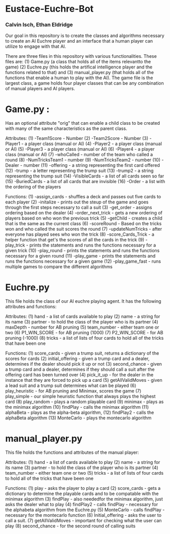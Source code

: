 # Eustace-Euchre-Bot
### Calvin Isch, Ethan Eldridge

Our goal in this repository is to create the classes and algorithms necessary to create an AI Euchre player and an interface that a human player can utilize to engage with that AI.

There are three files in this repository with various functionalities. These files are: (1) Game.py (a class that holds all of the items relevantto the game) (2) Euchre.py (this holds the artifical intelligence player and the functions related to that) and (3) manual_player.py (that holds all of the functions that enable a human to play with the AI). The game file is the largest class, a game holds four player classes that can be any combination of manual players and AI players.

# Game.py : 
Has an optional attribute "orig" that can enable a child class to be created with many of the same characteristics as the parent class.

Attributes:
 (1) -Team1Score - Number 
 (2)  -Team2Score - Number
 (3)  -Player1 - a player class (manual or AI)
 (4)  -Player2 - a player class (manual or AI)
 (5)  -Player3 - a player class (manual or AI)
 (6)  -Player4 - a player class (manual or AI)
 (7) -whoCalled - number of the team who called a round
 (8)  -NumTricksTeam1 - number
 (9)  -NumTricksTeam2 - number
 (10)  -Dealer - number
 (11)  -offering - a string representing the first card offered
 (12)  -trump - a letter representing the trump suit
 (13)  -trump2 - a string representing the trump suit
 (14)  -VisibleCards - a list of all cards seen so far
 (15)  -BuriedCards - a list of all cards that are invisible
 (16)  -Order - a list with the ordering of the players
 
 Functions:
 (1)  -assign_cards - shuffles a deck and passes out five cards to each player
 (2)  -initalize - prints out the steup of the game and goes through the first steps necessary to call a suit
 (3)  -get_order - assigns ordering based on the dealer
 (4) -order_next_trick - gets a new ordering of players based on who won the previous trick
 (5) -getChild - creates a child that is the same as the current class
 (6) -scoreRound - Based on the tricks won and who called the suit scores the round
 (7) -updateNumTricks - after everyone has played sees who won the trick
 (8) -score_Cards_Trick - a helper function that get's the scores of all the cards in the trick
 (9) -play_trick - prints the statements and runs the functions necessary for a given trick
 (10) -play_round - prints the statements and runs the functions necessary for a given round
 (11) -play_game  - prints the statements and runs the functions necessary for a given game
 (12) -play_game_fast - runs multiple games to compare the different algorithms
  
  
  # Euchre.py
  This file holds the class of our AI euchre playing agent. It has the following attributes and functions: 
  
  Attributes:
   (1)  hand - a list of cards available to play
   (2)  name - a string for its name
   (3)  partner - to hold the class of the player who is its partner
   (4)  maxDepth - number for AB pruning
   (5)  team_number - either team one or two
   (6)  P1_WIN_SCORE - for AB pruning (1000)
   (7)  P2_WIN_SCORE - for AB pruning (-1000)
   (8)  tricks - a list of lists of four cards to hold all of the tricks that have been one
   
  Functions:
   (1)  score_cards - given a trump suit, returns a dictionary of the scores for cards
   (2)  initial_offering - given a trump card and a dealer, determines if the dealer should pick it up or not
   (3)  second_chance - given a trump card and a dealer, determines if they should call a suit after the offering card has been turned over
   (4)  pick_it_up - for the dealer in the instance that they are forced to pick up a card
   (5)  getAllValidMoves - given a lead suit and a trump suit determines what can be played
   (6)  play_heuristic - for AB pruning and Minimax, scores the game
   (7)  play_simple - our simple heuristic function that always plays the highest card
   (8)  play_random - plays a random playable card
   (9)  minimax - plays as the minimax algorithm
   (10)  findPlay - calls the minimax algorithm
   (11)  alphaBeta - plays as the alpha-beta algorithm,
   (12)  findPlay2 - calls the alphaBeta algorithm
   (13)  MonteCarlo - plays the montecarlo algorithm
  
  
  # manual_player.py
  This file holds the functions and attributes of the manual player:
  
  Attributes:
   (1)  hand - a list of cards available to play
   (2)  name - a string for its name
   (3)  partner - to hold the class of the player who is its partner
   (4)  team_number - either team one or two
   (5)  tricks - a list of lists of four cards to hold all of the tricks that have been one
  
  Functions:
   (1)  play - asks the player to play a card
   (2)  score_cards - gets a dictionary to determine the playable cards and to be compatable with the minimax algorithm
   (3)  findPlay - also neededfor the minimax algorithm, just asks the dealer what to play
   (4)  findPlay2 - calls findPlay - necessary for the alphabeta algorithm from the Euchre.py
   (5)  MonteCarlo - calls findPlay - necessary for the montecarlo function
   (6)  Initial_offering - asks the user to call a suit.
   (7)  getAllValidMoves - important for checking what the user can play
   (8)  second_chance - for the second round of calling suits
